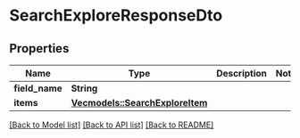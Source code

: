 # SearchExploreResponseDto

## Properties

Name | Type | Description | Notes
------------ | ------------- | ------------- | -------------
**field_name** | **String** |  | 
**items** | [**Vec<models::SearchExploreItem>**](SearchExploreItem.md) |  | 

[[Back to Model list]](../README.md#documentation-for-models) [[Back to API list]](../README.md#documentation-for-api-endpoints) [[Back to README]](../README.md)


